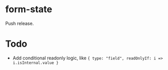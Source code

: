 # form-state

Push release.

# Todo

* Add conditional readonly logic, like `{ type: "field", readOnlyIf: i => i.isInternal.value }`
